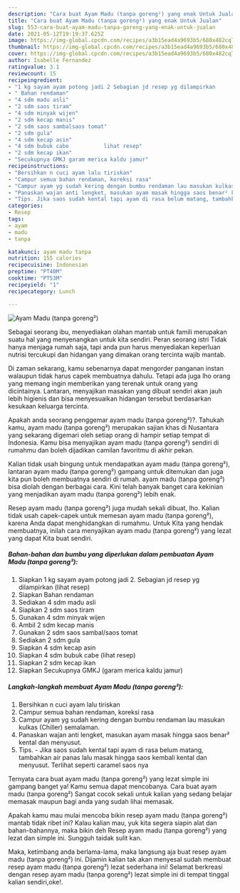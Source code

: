 ```yaml
---
description: "Cara buat Ayam Madu (tanpa goreng²) yang enak Untuk Jualan"
title: "Cara buat Ayam Madu (tanpa goreng²) yang enak Untuk Jualan"
slug: 553-cara-buat-ayam-madu-tanpa-goreng-yang-enak-untuk-jualan
date: 2021-05-12T19:19:37.625Z
image: https://img-global.cpcdn.com/recipes/a3b15ead4a9693b5/680x482cq70/ayam-madu-tanpa-goreng-foto-resep-utama.jpg
thumbnail: https://img-global.cpcdn.com/recipes/a3b15ead4a9693b5/680x482cq70/ayam-madu-tanpa-goreng-foto-resep-utama.jpg
cover: https://img-global.cpcdn.com/recipes/a3b15ead4a9693b5/680x482cq70/ayam-madu-tanpa-goreng-foto-resep-utama.jpg
author: Isabelle Fernandez
ratingvalue: 3.1
reviewcount: 15
recipeingredient:
- "1 kg sayam ayam potong jadi 2 Sebagian jd resep yg dilampirkan           lihat resep"
- " Bahan rendaman"
- "4 sdm madu asli"
- "2 sdm saos tiram"
- "4 sdm minyak wijen"
- "2 sdm kecap manis"
- "2 sdm saos sambalsaos tomat"
- "2 sdm gula"
- "4 sdm kecap asin"
- "4 sdm bubuk cabe           lihat resep"
- "2 sdm kecap ikan"
- "Secukupnya GMKJ garam merica kaldu jamur"
recipeinstructions:
- "Bersihkan n cuci ayam lalu tiriskan"
- "Campur semua bahan rendaman, koreksi rasa"
- "Campur ayam yg sudah kering dengan bumbu rendaman lau masukan kulkas (Chiller) semalaman."
- "Panaskan wajan anti lengket, masukan ayam masak hingga saos benar² kental dan menyusut."
- "Tips. Jika saos sudah kental tapi ayam di rasa belum matang, tambahkan air panas lalu masak hingga saos kembali kental dan menyusut. Terlihat seperti caramel saos nya"
categories:
- Resep
tags:
- ayam
- madu
- tanpa

katakunci: ayam madu tanpa 
nutrition: 155 calories
recipecuisine: Indonesian
preptime: "PT40M"
cooktime: "PT53M"
recipeyield: "1"
recipecategory: Lunch

---
```



![Ayam Madu (tanpa goreng²)](https://img-global.cpcdn.com/recipes/a3b15ead4a9693b5/680x482cq70/ayam-madu-tanpa-goreng-foto-resep-utama.jpg)

Sebagai seorang ibu, menyediakan olahan mantab untuk famili merupakan suatu hal yang menyenangkan untuk kita sendiri. Peran seorang istri Tidak hanya menjaga rumah saja, tapi anda pun harus menyediakan keperluan nutrisi tercukupi dan hidangan yang dimakan orang tercinta wajib mantab.

Di zaman  sekarang, kamu sebenarnya dapat mengorder panganan instan walaupun tidak harus capek membuatnya dahulu. Tetapi ada juga lho orang yang memang ingin memberikan yang terenak untuk orang yang dicintainya. Lantaran, menyajikan masakan yang dibuat sendiri akan jauh lebih higienis dan bisa menyesuaikan hidangan tersebut berdasarkan kesukaan keluarga tercinta. 



Apakah anda seorang penggemar ayam madu (tanpa goreng²)?. Tahukah kamu, ayam madu (tanpa goreng²) merupakan sajian khas di Nusantara yang sekarang digemari oleh setiap orang di hampir setiap tempat di Indonesia. Kamu bisa menyajikan ayam madu (tanpa goreng²) sendiri di rumahmu dan boleh dijadikan camilan favoritmu di akhir pekan.

Kalian tidak usah bingung untuk mendapatkan ayam madu (tanpa goreng²), lantaran ayam madu (tanpa goreng²) gampang untuk ditemukan dan juga kita pun boleh membuatnya sendiri di rumah. ayam madu (tanpa goreng²) bisa diolah dengan berbagai cara. Kini telah banyak banget cara kekinian yang menjadikan ayam madu (tanpa goreng²) lebih enak.

Resep ayam madu (tanpa goreng²) juga mudah sekali dibuat, lho. Kalian tidak usah capek-capek untuk memesan ayam madu (tanpa goreng²), karena Anda dapat menghidangkan di rumahmu. Untuk Kita yang hendak membuatnya, inilah cara menyajikan ayam madu (tanpa goreng²) yang lezat yang dapat Kita buat sendiri.

<!--inarticleads1-->

##### Bahan-bahan dan bumbu yang diperlukan dalam pembuatan Ayam Madu (tanpa goreng²):

1. Siapkan 1 kg sayam ayam potong jadi 2. Sebagian jd resep yg dilampirkan           (lihat resep)
1. Siapkan  Bahan rendaman
1. Sediakan 4 sdm madu asli
1. Siapkan 2 sdm saos tiram
1. Gunakan 4 sdm minyak wijen
1. Ambil 2 sdm kecap manis
1. Gunakan 2 sdm saos sambal/saos tomat
1. Sediakan 2 sdm gula
1. Siapkan 4 sdm kecap asin
1. Siapkan 4 sdm bubuk cabe           (lihat resep)
1. Siapkan 2 sdm kecap ikan
1. Siapkan Secukupnya GMKJ (garam merica kaldu jamur)




<!--inarticleads2-->

##### Langkah-langkah membuat Ayam Madu (tanpa goreng²):

1. Bersihkan n cuci ayam lalu tiriskan
1. Campur semua bahan rendaman, koreksi rasa
1. Campur ayam yg sudah kering dengan bumbu rendaman lau masukan kulkas (Chiller) semalaman.
1. Panaskan wajan anti lengket, masukan ayam masak hingga saos benar² kental dan menyusut.
1. Tips. - Jika saos sudah kental tapi ayam di rasa belum matang, tambahkan air panas lalu masak hingga saos kembali kental dan menyusut. Terlihat seperti caramel saos nya




Ternyata cara buat ayam madu (tanpa goreng²) yang lezat simple ini gampang banget ya! Kamu semua dapat mencobanya. Cara buat ayam madu (tanpa goreng²) Sangat cocok sekali untuk kalian yang sedang belajar memasak maupun bagi anda yang sudah lihai memasak.

Apakah kamu mau mulai mencoba bikin resep ayam madu (tanpa goreng²) mantab tidak ribet ini? Kalau kalian mau, yuk kita segera siapin alat dan bahan-bahannya, maka bikin deh Resep ayam madu (tanpa goreng²) yang lezat dan simple ini. Sungguh taidak sulit kan. 

Maka, ketimbang anda berlama-lama, maka langsung aja buat resep ayam madu (tanpa goreng²) ini. Dijamin kalian tak akan menyesal sudah membuat resep ayam madu (tanpa goreng²) lezat sederhana ini! Selamat berkreasi dengan resep ayam madu (tanpa goreng²) lezat simple ini di tempat tinggal kalian sendiri,oke!.

